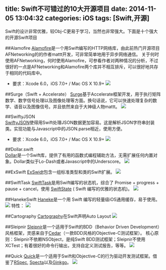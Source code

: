 title: Swift不可错过的10大开源项目
date: 2014-11-05 13:04:32
categories: iOS
tags: [Swift,开源]
---
Swift的设计非常优雅，较Obj-C更易于学习，当然也非常强大。下面是十个强大的开源Swift项目
<!--more-->
##Alamofire 
[Alamofire](https://github.com/Alamofire/Alamofire)是一个用Swift编写的HTTP网络库，由此前热门开源项目AFNetworking的的作者mattt开发，可非常简单地用于异步网络通信。
关于何时使用AFNetworking，何时使用Alamofire，可参看作者对两种情况的分析，不过很好的一点是AFNetworking和Alamofire两个库并不相互排斥，可以很好地共存于相同的代码库中。
- 要求：Xcode 6.0，iOS 7.0+ / Mac OS X 10.9+
![](/img/14110501.png)

##Surge（Swift + Accelerate）
[Surge](https://github.com/mattt/Surge)基于Accelerate框架开发，用于执行矩阵数学、数字信号处理以及图像处理等方面。换句话说，它可以快速处理复杂的数学、语音以及图像信号。并且依然来自于大神级人物mattt。
![](/img/14110502.png)

##SwiftyJSON  
[SwiftyJSON](https://github.com/SwiftyJSON/SwiftyJSON)使得用Swift处理JSON数据更加容易。这是解析JSON字符串封装类。实现功能与Javascript中的JSON.parse相近，使用方便。
- 要求：Xcode 6.0，iOS 7.0+ / Mac OS X 10.9+
![](/img/14110503.png)

##Dollar.swift  
[Dollar](https://github.com/ankurp/Dollar.swift)是一个Swift库，提供了有用的函数式编程辅助方法，无需扩展任何内置对象。Dollar类似于Lo-Dash或者Javascript中的Underscore。
![](/img/14110504.png)

##ExSwift
[ExSwidt](https://github.com/pNre/ExSwift)包含一组标准类型和类的Swift扩展。
![](/img/14110505.png)

##SwiftTask
[SwiftTask](https://github.com/ReactKit/SwiftTask)是用Swift编写的状态机，综合了 Promise + progress + pause + cancel，使用 [SwiftState](https://github.com/ReactKit/SwiftState) ( Swift 编写的优雅的状态机)。
![](/img/14110506.png)

##HanekeSwift 
[Haneke](https://github.com/Haneke/HanekeSwift)是一个用 Swift 编写的轻量级iOS通用缓存，易于使用。
![](/img/14110507.png)
特性：
![](/img/14110508.png)

##Cartography
[Cartography](https://github.com/robb/Cartography)在Swift声明Auto Layout
![](/img/14110509.png)

##Sleipnir 
[Sleipnir](https://github.com/railsware/Sleipnir)是一个适用于Swift的BDD（Behavior Driven Development）风格框架，灵感来自于[Cedar](https://github.com/pivotal/cedar)（一款BDD风格的Objective-C测试框架）。 
核心原则：Sleipnir不依赖NSObject，是纯Swift BDD测试框架；Sleipnir不使用XCTest；有着很好的命令行输出，支持自定义测试报告，等等。
![](/img/14110510.png)

##Quick
[Quick](https://github.com/Quick/Quick)是一个适用于Swift和Objective-C的行为驱动开发测试框架。借鉴了[RSpec](https://github.com/rspec/rspec), [Specta](https://github.com/specta/specta)以及[Ginkgo](https://github.com/onsi/ginkgo)。
![](/img/14110511.png)